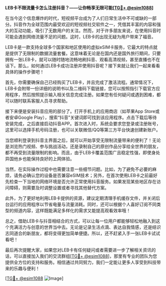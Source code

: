 **LEB卡不限流量卡怎么注册抖音？——让你畅享无限可能[[TG💪+ @esim1088](https://t.me/s/esim1088)]**

在当今这个信息爆炸的时代，短视频平台成为了人们日常生活中不可或缺的一部分。抖音作为全球范围内最受欢迎的短视频社交软件之一，凭借其丰富的内容和强大的互动功能，吸引了无数用户的关注。然而，对于许多朋友来说，在使用抖音时可能会遇到网络流量不足的问题。这时，LEB卡的出现无疑为用户带来了福音。

LEB卡是一款支持全球多个国家和地区使用的虚拟eSIM卡服务，它最大的特点就是提供了无限制的数据流量套餐。这意味着无论是在国内还是国外旅行期间，只要拥有一张LEB卡，就可以随时随地流畅地刷抖音、观看高清视频，甚至直播也不在话下。那么，如何通过LEB卡成功注册并使用抖音呢？接下来就让我们一起来看看具体的操作步骤吧！

首先，你需要确保自己已经购买了LEB卡，并且完成了激活流程。通常情况下，LEB卡会附带一份详细的说明书以及二维码下载链接，您可以按照指引下载官方应用程序，然后按照提示输入相关信息完成注册。如果您有任何疑问或遇到困难，都可以随时联系客服人员寻求帮助。

接下来便是安装抖音应用的部分了。打开手机上的应用商店（如苹果App Store或者安卓Google Play），搜索“抖音”关键词即可找到该应用程序。点击下载后等待安装完成，之后直接启动抖音APP。首次进入时，系统会要求您登录或注册账号，这里可以选择手机号码注册，也可以关联微信/QQ等第三方平台快速创建新账户。

当您顺利登录到抖音主界面之后，就可以开始享受无限制流量带来的便利了！无论是浏览热门视频、参与挑战活动，还是录制自己的原创作品分享给全世界的朋友，都不再受到流量限制的影响。而且，由于LEB卡覆盖范围广且稳定性强，即使身处异国他乡也能保持良好的上网体验。

当然，在实际操作过程中也需要注意一些细节问题。比如，为了避免不必要的麻烦，请务必确认您的设备是否兼容eSIM技术；另外，在首次使用LEB卡之前最好先检查一下当地的网络环境是否允许正常使用抖音服务。如果发现某些地区存在访问障碍，则需要及时调整设置或者寻找其他替代方案。

此外，为了更好地利用LEB卡提供的资源，建议定期清理手机缓存文件，并关闭后台运行的应用程序以节省电量与流量消耗。同时，还可以根据个人喜好订阅不同类型的频道内容，这样既能满足多样化的需求又能提高观看效率哦！

总之，借助LEB卡与抖音相结合的方式，可以让每一位用户都能够轻松地融入到这个充满活力与创意的世界当中去。无论是记录生活点滴、表达自我情感，还是结识志同道合的新朋友，都将变得更加简单便捷。所以，还不赶紧入手一张LEB卡试试看吧！

最后再次提醒大家，如果您对LEB卡有任何疑问或者需要进一步了解相关资讯的话，可以直接加入我们的交流群组[[TG💪+ @esim1088](https://t.me/s/esim1088)]，那里有专业的团队为您提供全方位的支持和服务。相信通过共同努力，我们一定能让更多人享受到科技带来的乐趣与便利！

[[TG💪+ @esim1088](https://t.me/s/esim1088) ![Image](https://i.postimg.cc/4NQfJmqS/Snipaste-2025-05-13-00-14-12.png)]